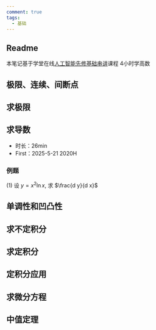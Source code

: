 ```yaml
---
comment: true
tags:
  - 基础
---
```




## Readme
本笔记基于学堂在线[人工智能先修基础串讲](https://www.xuetangx.com/learn/XT08092021063/XT0809202106/12057235/video/20127663)课程
4小时学高数


## 极限、连续、间断点

## 求极限


## 求导数
* 时长：26min
* First：2025-5-21 2020H

### 例题
(1) 设 $y=x^2 \ln x$, 求 $\frac{d y}{d x}$


 






## 单调性和凹凸性

## 求不定积分

## 求定积分

## 定积分应用


## 求微分方程

## 中值定理


